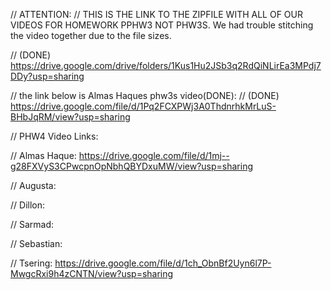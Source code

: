 // ATTENTION:
// THIS IS THE LINK TO THE ZIPFILE WITH ALL OF OUR VIDEOS FOR HOMEWORK PPHW3 NOT PHW3S. We had trouble stitching the video together due to the file sizes.

// (DONE)   https://drive.google.com/drive/folders/1Kus1Hu2JSb3q2RdQiNLirEa3MPdj7DDy?usp=sharing

// the link below is Almas Haques phw3s video(DONE):
// (DONE) https://drive.google.com/file/d/1Pq2FCXPWj3A0ThdnrhkMrLuS-BHbJqRM/view?usp=sharing

// PHW4 Video Links:

// Almas Haque: https://drive.google.com/file/d/1mj--g28FXVyS3CPwcpnOpNbhQBYDxuMW/view?usp=sharing

// Augusta:

// Dillon:

// Sarmad:

// Sebastian:

// Tsering: https://drive.google.com/file/d/1ch_ObnBf2Uyn6l7P-MwgcRxi9h4zCNTN/view?usp=sharing
